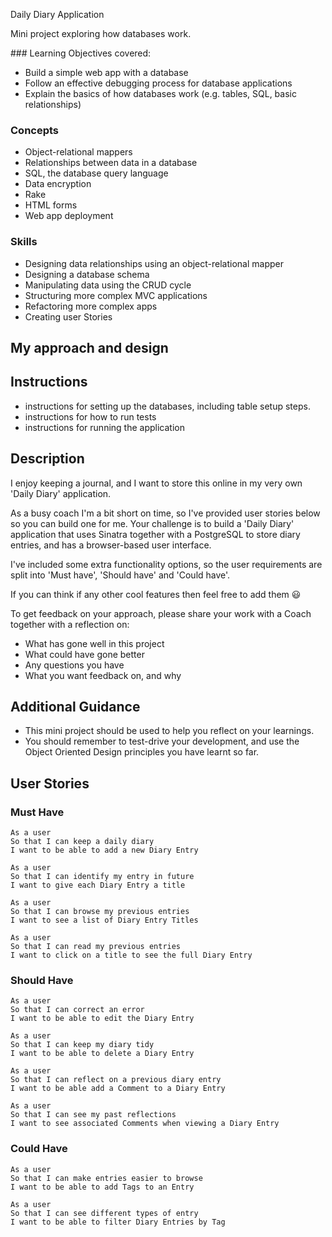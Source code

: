 Daily Diary Application

Mini project exploring how databases work.

### Learning Objectives covered:

- Build a simple web app with a database
- Follow an effective debugging process for database applications
- Explain the basics of how databases work (e.g. tables, SQL, basic relationships)

### Concepts
- Object-relational mappers
- Relationships between data in a database
- SQL, the database query language
- Data encryption
- Rake
- HTML forms
- Web app deployment

### Skills
- Designing data relationships using an object-relational mapper
- Designing a database schema
- Manipulating data using the CRUD cycle
- Structuring more complex MVC applications
- Refactoring more complex apps
- Creating user Stories

## My approach and design

## Instructions
- instructions for setting up the databases, including table setup steps.
- instructions for how to run tests
- instructions for running the application

## Description

I enjoy keeping a journal, and I want to store this online in my very own 'Daily Diary' application.

As a busy coach I'm a bit short on time, so I've provided user stories below so you can build one for me. Your challenge is to build a 'Daily Diary' application that uses Sinatra together with a PostgreSQL to store diary entries, and has a browser-based user interface.

I've included some extra functionality options, so the user requirements are split into 'Must have', 'Should have' and 'Could have'.

If you can think if any other cool features then feel free to add them 😃

To get feedback on your approach, please share your work with a Coach together with a reflection on:

- What has gone well in this project
- What could have gone better
- Any questions you have
- What you want feedback on, and why

## Additional Guidance
- This mini project should be used to help you reflect on your learnings.
- You should remember to test-drive your development, and use the Object Oriented Design principles you have learnt so far.

## User Stories

### Must Have

```
As a user
So that I can keep a daily diary
I want to be able to add a new Diary Entry
```

```
As a user
So that I can identify my entry in future
I want to give each Diary Entry a title
```

```
As a user
So that I can browse my previous entries
I want to see a list of Diary Entry Titles
```

```
As a user
So that I can read my previous entries
I want to click on a title to see the full Diary Entry
```

### Should Have

```
As a user
So that I can correct an error
I want to be able to edit the Diary Entry
```

```
As a user
So that I can keep my diary tidy
I want to be able to delete a Diary Entry
```

```
As a user
So that I can reflect on a previous diary entry
I want to be able add a Comment to a Diary Entry
```

```
As a user
So that I can see my past reflections
I want to see associated Comments when viewing a Diary Entry
```

### Could Have

```
As a user
So that I can make entries easier to browse
I want to be able to add Tags to an Entry
```

```
As a user
So that I can see different types of entry
I want to be able to filter Diary Entries by Tag
```
